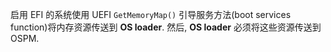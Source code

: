 
启用 EFI 的系统使用 UEFI `GetMemoryMap()` 引导服务方法(boot services function)将内存资源传送到 **OS loader**. 然后, **OS loader** 必须将这些资源传送到 OSPM.

